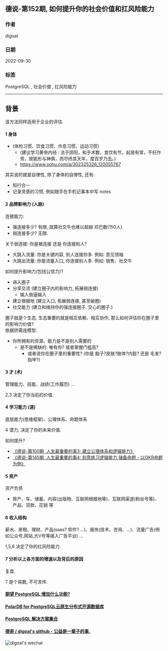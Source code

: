 ## 德说-第152期, 如何提升你的社会价值和扛风险能力     
                  
### 作者                  
digoal                  
                  
### 日期                  
2022-09-30                 
                  
### 标签                  
PostgreSQL , 社会价值 , 扛风险能力           
                  
----                  
                  
## 背景     
    
该方法同样适用于企业的评估.     
    
    
#### 1 身体     
- (体检习惯、饮食习惯、作息习惯、运动习惯)      
    - (建议学习黄帝内经 : 法于阴阳，和于术数，食饮有节，起居有常，不枉作劳，故能形与神俱，而尽终其天年，度百岁乃去。)    
    - https://www.sohu.com/a/302325326_120055767   
  
其实说的就是自律性, 除了身体的自律性, 还有:  
- 知行合一      
- 记录灵感的习惯, 例如随手在手机记事本中写 notes
    
#### 2 品牌影响力 (人脉)    
连接能力:     
- 强连接多少? 有限, 就算社交牛也难以超越 邓巴数(150人).        
- 弱连接多少? 无限.       
    
关于弱连接: 你是被连接 还是 你连接别人?      
- 大跳入流量: 你是关键内容, 别人连接你多. 例如: 意见领袖    
- 大跳出流量: 你是流量入口, 你连接别人多. 例如: 销售、社交牛    
    
如何提升影响力(包括公信力)?      
- 进入圈子     
- 分享交流 (建立圈子内的影响力, 拓展弱连接)     
    - 输入倒逼输入
- 建立根据地 (建立入口, 拓展弱连接, 甚至破圈)     
- 社交能力 (建立和维持你的强连接圈子. 交心的圈子.)     
    
圈子就是个生态, 生态重要的就是相互依赖、相互协作, 那么如何评估你在圈子里的影响力价值?    
依据供需连模型:     
- 你所拥有的资源、能力是不是别人需要的    
    - 是不是稀缺的: 唯有你? 或者掌握门槛高?      
        - 或者说你在圈子里的重要性? (你是 脑子?皮肤?肢体?内脏? 还是 毛发?指甲?)        
    
    
#### 3 才 (术)     
管理能力、技能、战绩(工作履历) ...    
  
2,3 决定了你当前的价值.    
    
#### 4 学习能力 (道)     
底层能力(思维框架)、公理体系、命题体系    
  
4 潜力, 决定了你的未来价值.      
    
如何提升?    
- [《德说-第100期, 人生最重要的事3: 建立公理体系和逻辑能力》](../202206/20220610_01.md)      
- [《德说-第145期, 人生最重要的事4: 刻意练习逻辑能力,储备命题 - 以OKR命题为例》](../202209/20220917_01.md)      
    
#### 5 资产    
资产负债    
- 房产、车、储蓄、内容(出版物、互联网根据地等)、互联网渠道(粉丝号等)、产品、贷款、花销 等    
  
#### 6 收入结构     
薪水、房租、理财、产品(saas? 软件? ...)、服务(技术、咨询、...)、流量广告(例如公众号,网站,大V号等接入广告平台) ...     
    
1,5,6 决定了你的扛风险能力.   
  
#### 7 分析以上各方面的增速以及背后的原因    
复盘.  
    
7 是个易数, 不可言传.    
    
  
#### [期望 PostgreSQL 增加什么功能?](https://github.com/digoal/blog/issues/76 "269ac3d1c492e938c0191101c7238216")
  
  
#### [PolarDB for PostgreSQL云原生分布式开源数据库](https://github.com/ApsaraDB/PolarDB-for-PostgreSQL "57258f76c37864c6e6d23383d05714ea")
  
  
#### [PostgreSQL 解决方案集合](https://yq.aliyun.com/topic/118 "40cff096e9ed7122c512b35d8561d9c8")
  
  
#### [德哥 / digoal's github - 公益是一辈子的事.](https://github.com/digoal/blog/blob/master/README.md "22709685feb7cab07d30f30387f0a9ae")
  
  
![digoal's wechat](../pic/digoal_weixin.jpg "f7ad92eeba24523fd47a6e1a0e691b59")
  
